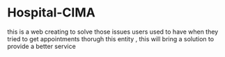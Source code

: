 # Hospital-CIMA
this is a web creating to solve those issues users used to have when they tried to get appointments thorugh this entity , this will bring a solution to provide a better service
